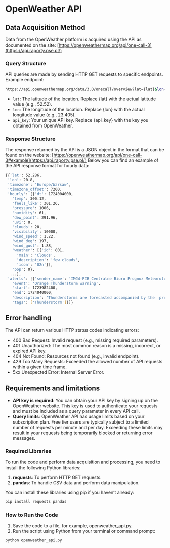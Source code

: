 # OpenWeather API

## Data Acquisition Method

Data from the OpenWeather platform is acquired using the API as documented on the site: [https://openweathermap.org/api/one-call-3](https://api.raporty.pse.pl/)

### Query Structure

API queries are made by sending HTTP GET requests to specific endpoints. Example endpoint:

```bash
https://api.openweathermap.org/data/3.0/onecall/overview?lat={lat}&lon={lon}&appid={api_key}
```
- `lat`: The latitude of the location. Replace {lat} with the actual latitude value (e.g., 52.52).
- `lon`: The longitude of the location. Replace {lon} with the actual longitude value (e.g., 23.405).
- `api_key`: Your unique API key. Replace {api_key} with the key you obtained from OpenWeather.

### Response Structure

The response returned by the API is a JSON object in the format that can be found on the website: [https://openweathermap.org/api/one-call-3#example](https://api.raporty.pse.pl/)
Below you can find an example of the API response format for hourly data:

```bash
{{'lat': 52.286,
 'lon': 20.8,
 'timezone': 'Europe/Warsaw',
 'timezone_offset': 7200,
 'hourly': [{'dt': 1724004000,
   'temp': 300.12,
   'feels_like': 301.26,
   'pressure': 1006,
   'humidity': 61,
   'dew_point': 291.96,
   'uvi': 0,
   'clouds': 20,
   'visibility': 10000,
   'wind_speed': 1.22,
   'wind_deg': 197,
   'wind_gust': 1.88,
   'weather': [{'id': 801,
     'main': 'Clouds',
     'description': 'few clouds',
     'icon': '02n'}],
   'pop': 0},
  ...],
 'alerts': [{'sender_name': 'IMGW-PIB Centralne Biuro Prognoz Meteorologicznych w Warszawie',
   'event': 'Orange Thunderstorm warning',
   'start': 1723982400,
   'end': 1724040000,
   'description': 'Thunderstorms are forecasted accompanied by the  precipitation amount 35 mm to 55 mm and wind gusts up to 90 km/h. Locally hail.',
   'tags': ['Thunderstorm']}]}
```

## Error handling

The API can return various HTTP status codes indicating errors:
- 400 Bad Request: Invalid request (e.g., missing required parameters).
- 401 Unauthorized: The most common reason is a missing, incorrect, or expired API key.
- 404 Not Found: Resources not found (e.g., invalid endpoint).
- 429 Too Many Requests: Exceeded the allowed number of API requests within a given time frame.
- 5xx Unexpected Error: Internal Server Error.

## Requirements and limitations

- **API key is required**: You can obtain your API key by signing up on the OpenWeather website. This key is used to authenticate your requests and must be included as a query parameter in every API call.
- **Query limits**: OpenWeather API has usage limits based on your subscription plan. Free tier users are typically subject to a limited number of requests per minute and per day. Exceeding these limits may result in your requests being temporarily blocked or returning error messages.

### Required Libraries

To run the code and perform data acquisition and processing, you need to install the following Python libraries:

1. **requests**: To perform HTTP GET requests.
2. **pandas**: To handle CSV data and perform data manipulation.

You can install these libraries using pip if you haven’t already:
```bash
pip install requests pandas
```

### How to Run the Code
1. Save the code to a file, for example, openweather_api.py.
2. Run the script using Python from your terminal or command prompt:

```bash
python openweather_api.py
```
